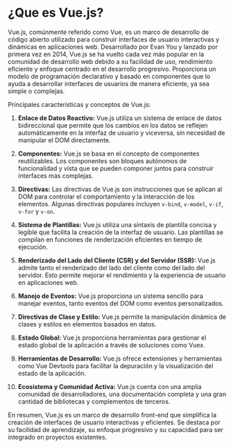 # ¿Que es Vue.js?
Vue.js, comúnmente referido como Vue, es un marco de desarrollo de código abierto utilizado para construir interfaces de usuario interactivas y dinámicas en aplicaciones web. Desarrollado por Evan You y lanzado por primera vez en 2014, Vue.js se ha vuelto cada vez más popular en la comunidad de desarrollo web debido a su facilidad de uso, rendimiento eficiente y enfoque centrado en el desarrollo progresivo.
Proporciona un modelo de programación declarativo y basado en componentes que lo ayuda a desarrollar interfaces de usuarios de manera eficiente, ya sea simple o complejas.

Principales características y conceptos de Vue.js:

1. **Enlace de Datos Reactivo:** Vue.js utiliza un sistema de enlace de datos bidireccional que permite que los cambios en los datos se reflejen automáticamente en la interfaz de usuario y viceversa, sin necesidad de manipular el DOM directamente.

2. **Componentes:** Vue.js se basa en el concepto de componentes reutilizables. Los componentes son bloques autónomos de funcionalidad y vista que se pueden componer juntos para construir interfaces más complejas.

3. **Directivas:** Las directivas de Vue.js son instrucciones que se aplican al DOM para controlar el comportamiento y la interacción de los elementos. Algunas directivas populares incluyen `v-bind`, `v-model`, `v-if`, `v-for` y `v-on`.

4. **Sistema de Plantillas:** Vue.js utiliza una sintaxis de plantilla concisa y legible que facilita la creación de la interfaz de usuario. Las plantillas se compilan en funciones de renderización eficientes en tiempo de ejecución.

5. **Renderizado del Lado del Cliente (CSR) y del Servidor (SSR):** Vue.js admite tanto el renderizado del lado del cliente como del lado del servidor. Esto permite mejorar el rendimiento y la experiencia de usuario en aplicaciones web.

6. **Manejo de Eventos:** Vue.js proporciona un sistema sencillo para manejar eventos, tanto eventos del DOM como eventos personalizados.

7. **Directivas de Clase y Estilo:** Vue.js permite la manipulación dinámica de clases y estilos en elementos basados en datos.

8. **Estado Global:** Vue.js proporciona herramientas para gestionar el estado global de la aplicación a través de soluciones como Vuex.

9. **Herramientas de Desarrollo:** Vue.js ofrece extensiones y herramientas como Vue Devtools para facilitar la depuración y la visualización del estado de la aplicación.

10. **Ecosistema y Comunidad Activa:** Vue.js cuenta con una amplia comunidad de desarrolladores, una documentación completa y una gran cantidad de bibliotecas y complementos de terceros.

En resumen, Vue.js es un marco de desarrollo front-end que simplifica la creación de interfaces de usuario interactivas y eficientes. Se destaca por su facilidad de aprendizaje, su enfoque progresivo y su capacidad para ser integrado en proyectos existentes.